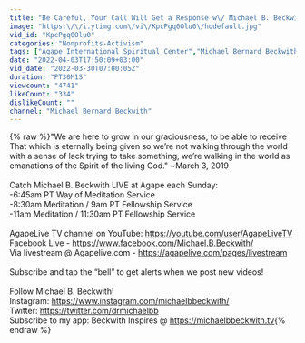 ```yaml
---
title: "Be Careful, Your Call Will Get a Response w\/ Michael B. Beckwith"
image: "https:\/\/i.ytimg.com\/vi\/KpcPgq0Olu0\/hqdefault.jpg"
vid_id: "KpcPgq0Olu0"
categories: "Nonprofits-Activism"
tags: ["Agape International Spiritual Center","Michael Bernard Beckwith","Michael Beckwith Agape"]
date: "2022-04-03T17:50:09+03:00"
vid_date: "2022-03-30T07:00:05Z"
duration: "PT30M1S"
viewcount: "4741"
likeCount: "334"
dislikeCount: ""
channel: "Michael Bernard Beckwith"
---
```

{% raw %}&quot;We are here to grow in our graciousness, to be able to receive That which is eternally being given so we’re not walking through the world with a sense of lack trying to take something, we’re walking in the world as emanations of the Spirit of the living God.&quot; ~March 3, 2019 <br /><br />Catch Michael B. Beckwith LIVE at Agape each Sunday:<br />-6:45am PT Way of Meditation Service<br />-8:30am Meditation / 9am PT Fellowship Service<br />-11am Meditation / 11:30am PT Fellowship Service<br /><br />AgapeLive TV channel on YouTube: <a rel="nofollow" target="blank" href="https://youtube.com/user/AgapeLiveTV">https://youtube.com/user/AgapeLiveTV</a><br />Facebook Live - <a rel="nofollow" target="blank" href="https://www.facebook.com/Michael.B.Beckwith/">https://www.facebook.com/Michael.B.Beckwith/</a><br />Via livestream @ Agapelive.com - <a rel="nofollow" target="blank" href="https://agapelive.com/pages/livestream">https://agapelive.com/pages/livestream</a> <br /><br />Subscribe and tap the “bell” to get alerts when we post new videos! <br /><br />Follow Michael B. Beckwith! <br />Instagram: <a rel="nofollow" target="blank" href="https://www.instagram.com/michaelbbeckwith/">https://www.instagram.com/michaelbbeckwith/</a><br />Twitter: <a rel="nofollow" target="blank" href="https://twitter.com/drmichaelbb">https://twitter.com/drmichaelbb</a><br />Subscribe to my app: Beckwith Inspires @ <a rel="nofollow" target="blank" href="https://michaelbbeckwith.tv">https://michaelbbeckwith.tv</a>{% endraw %}
